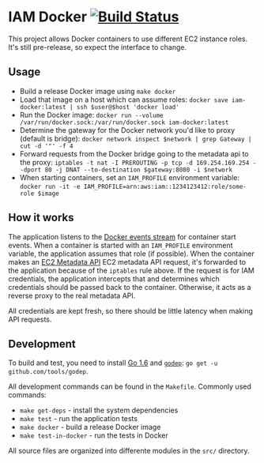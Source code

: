 # IAM Docker [![Build Status](https://travis-ci.org/swipely/iam-docker.svg?branch=master)](https://travis-ci.org/swipely/iam-docker)

This project allows Docker containers to use different EC2 instance roles.
It's still pre-release, so expect the interface to change.

## Usage

* Build a release Docker image using `make docker`
* Load that image on a host which can assume roles: `docker save iam-docker:latest | ssh $user@$host 'docker load'`
* Run the Docker image: `docker run --volume /var/run/docker.sock:/var/run/docker.sock iam-docker:latest`
* Determine the gateway for the Docker network you'd like to proxy (default is bridge): `docker network inspect $network | grep Gateway | cut -d '"' -f 4`
* Forward requests from the Docker bridge going to the metadata api to the proxy: `iptables -t nat -I PREROUTING -p tcp -d 169.254.169.254 --dport 80 -j DNAT --to-destination $gateway:8080 -i $network`
* When starting containers, set an `IAM_PROFILE` environment variable: `docker run -it -e IAM_PROFILE=arn:aws:iam::1234123412:role/some-role $image`

## How it works

The application listens to the [Docker events stream](https://docs.docker.com/engine/reference/commandline/events/) for container start events.
When a container is started with an `IAM_PROFILE` environment variable, the application assumes that role (if possible).
When the container makes an [EC2 Metadata API](http://docs.aws.amazon.com/AWSEC2/latest/UserGuide/ec2-instance-metadata.html) EC2 metadata API request, it's forwarded to the application because of the `iptables` rule above.
If the request is for IAM credentials, the application intercepts that and determines which credentials should be passed back to the container.
Otherwise, it acts as a reverse proxy to the real metadata API.

All credentials are kept fresh, so there should be little latency when making API requests.

## Development

To build and test, you need to install [Go 1.6](https://golang.org/doc/go1.6) and [`godep`](https://github.com/tools/godep): `go get -u github.com/tools/godep`.

All development commands can be found in the `Makefile`.
Commonly used commands:

* `make get-deps` - install the system dependencies
* `make test` - run the application tests
* `make docker` - build a release Docker image
* `make test-in-docker` - run the tests in Docker

All source files are organized into differente modules in the `src/` directory.
